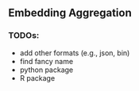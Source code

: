 ## Embedding Aggregation

### TODOs:
 - add other formats (e.g., json, bin)
 - find fancy name
 - python package
 - R package
 